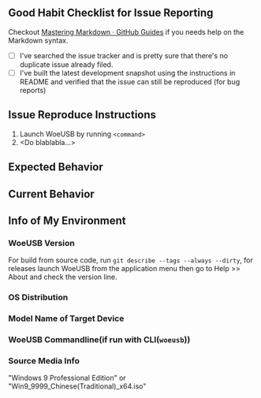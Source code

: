 ## Good Habit Checklist for Issue Reporting
Checkout [Mastering Markdown · GitHub Guides](https://guides.github.com/features/mastering-markdown/#GitHub-flavored-markdown) if you needs help on the Markdown syntax.

* [ ] I've searched the issue tracker and is pretty sure that there's no duplicate issue already filed.
* [ ] I've built the latest development snapshot using the instructions in README and verified that the issue can still be reproduced (for bug reports)

## Issue Reproduce Instructions
1. Launch WoeUSB by running `<command>`
1. &lt;Do blablabla...&gt;

## Expected Behavior

## Current Behavior

## Info of My Environment
### WoeUSB Version
For build from source code, run `git describe --tags --always --dirty`, for releases launch WoeUSB from the application menu then go to Help >> About and check the version line.

### OS Distribution

### Model Name of Target Device

### WoeUSB Commandline(if run with CLI(`woeusb`))

### Source Media Info
"Windows 9 Professional Edition" or "Win9_9999_Chinese(Traditional)_x64.iso"
